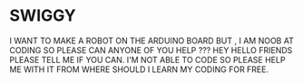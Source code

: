 # SWIGGY
I WANT TO MAKE A ROBOT ON THE ARDUINO BOARD BUT , I AM NOOB AT CODING SO PLEASE CAN ANYONE OF YOU HELP ???
HEY HELLO FRIENDS PLEASE TELL ME IF YOU CAN. I'M NOT ABLE TO CODE SO PLEASE HELP ME WITH IT FROM WHERE SHOULD I LEARN MY CODING FOR FREE.
